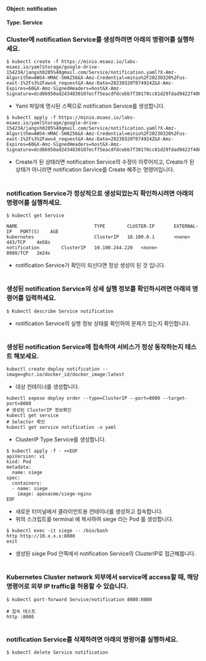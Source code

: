 
#### Object: notification
#### Type: Service

### Cluster에 notification Service를 생성하려면 아래의 명령어를 실행하세요.

```
$ kubectl create -f https://minio.msaez.io/labs-msaez.io/yamlStorage/google-drive-154234/jangsh0205%40gmail.com/Service/notification.yaml?X-Amz-Algorithm=AWS4-HMAC-SHA256&X-Amz-Credential=minio%2F20230320%2Fus-east-1%2Fs3%2Faws4_request&X-Amz-Date=20230320T074924Z&X-Amz-Expires=60&X-Amz-SignedHeaders=host&X-Amz-Signature=dcd86950ad2434830107ecf75eacdfdcebb7f30170cc81d29fdad9422f408a27
```
- Yaml 파일에 명시된 스펙으로 notification Service를 생성합니다.  

```
$ kubectl apply -f https://minio.msaez.io/labs-msaez.io/yamlStorage/google-drive-154234/jangsh0205%40gmail.com/Service/notification.yaml?X-Amz-Algorithm=AWS4-HMAC-SHA256&X-Amz-Credential=minio%2F20230320%2Fus-east-1%2Fs3%2Faws4_request&X-Amz-Date=20230320T074924Z&X-Amz-Expires=60&X-Amz-SignedHeaders=host&X-Amz-Signature=dcd86950ad2434830107ecf75eacdfdcebb7f30170cc81d29fdad9422f408a27
```
- Create가 된 상태라면 notification Service의 수정이 이루어지고, Create가 된 상태가 아니라면 notification Service를 Create 해주는 명령어입니다.
#

### notification Service가 정상적으로 생성되었는지 확인하시려면 아래의 명령어를 실행하세요.

```
$ kubectl get Service

NAME                            TYPE        CLUSTER-IP       EXTERNAL-IP   PORT(S)    AGE
kubernetes                      ClusterIP   10.100.0.1       <none>        443/TCP    4m58s
notification        ClusterIP   10.100.244.220   <none>        8080/TCP   2m24s

```
- notification Service가 확인이 되신다면 정상 생성이 된 것 입니다.
#

### 생성된 notification Service의 상세 실행 정보를 확인하시려면 아래의 명령어를 입력하세요.

```
$ Kubectl describe Service notification
```
- notification Service의 실행 정보 상태를 확인하여 문제가 있는지 확인합니다.
#

### 생성된 notification Service에 접속하여 서비스가 정상 동작하는지 테스트 해보세요.

```
kubectl create deploy notification --image=ghcr.io/docker_id/docker_image:latest
```
- 대상 컨테이너를 생성합니다.  

```
kubectl expose deploy order --type=ClusterIP --port=8080 --target-port=8080
# 생성된 ClusterIP 정보확인
kubectl get service 
# Selector 확인
kubectl get service notification -o yaml
```
- ClusterIP Type Service를 생성합니다.

```
$ kubectl apply -f - <<EOF
apiVersion: v1
kind: Pod
metadata:
  name: siege
spec:
  containers:
  - name: siege
    image: apexacme/siege-nginx
EOF
```
- 새로운 터미널에서 클라이언트용 컨테이너를 생성하고 접속합니다.
- 위의 스크립트를 terminal 에 복사하여 siege 라는 Pod 를 생성합니다.  

```
$ kubectl exec -it siege -- /bin/bash
http http://10.x.x.x:8080
exit
```
- 생성된 siege Pod 안쪽에서 notification Service의 ClusterIP로 접근해봅니다.
#

### Kubernetes Cluster network 외부에서 service에 access할 때, 해당 명령어로 외부 IP traffic을 허용할 수 있습니다.

```
$ kubectl port-forward Service/notification 8080:8080

# 접속 테스트
http :8080
```
#

### notification Service를 삭제하려면 아래의 명령어를 실행하세요.

```
$ kubectl delete Service notification
```
#

